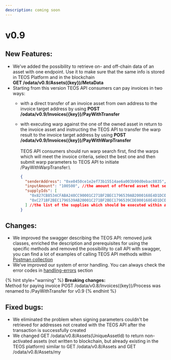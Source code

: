 ```yaml
---
description: coming soon
---
```


# v0.9

## New Features:

* We've added the possibility to retrieve on- and off-chain data of an asset with one endpoint. Use it to make sure that the same info is stored in TEOS Platform and in the blockchain\
  **GET /odata/v0.9/Assets({key})/MetaData**
* Starting from this version TEOS API consumers can pay invoices in two ways:
  * with a direct transfer of an invoice asset from own address to the invoice target address by using **POST /odata/v0.9/Invoices({key})/PayWithTransfer**
  *   with executing warp against the one of the owned asset in return to the invoice asset and instructing the TEOS API to transfer the warp result to the invoice target address by using **POST /odata/v0.9/Invoices({key})/PayWithWarpTransfer**\
      \
      TEOS API consumers should run warp search first, find the warps which will meet the invoice criteria, select the best one and then submit warp parameters to TEOS API to initiate /PayWithWarpTransfer:\


      ```json
      {
        "senderAddress": "0xe0450ce1e2ef73b15514ae6a003b90d0ebac8835", //address paying for the invoice
        "inputAmount": "100500", //the amount of offered asset that sender will pay, taken from the output of the WARP search result
        "supplyIds": [
          "0x827CB8534CFABA240CC90001C271BF2BEC1796539AB2000168E4D1DC000007C7",
          "0xC271BF2BEC1796539AB20001C271BF2BEC1796539CDE000168E4D1DC00000797"
        ] //the list of the supplies which should be executed within a selected warp
      }
      ```

## Changes:

* We improved the swagger describing the TEOS API: removed junk classes, enriched the description and prerequisites for using the specific methods and removed the possibility to call API with swagger, you can find a lot of examples of calling TEOS API methods within [Postman collection](https://github.com/CoreLedger-TEOS/API)
* We've improved our system of error handling. You can always check the error codes in [handling-errors](../overview/handling-errors/ "mention") section

{% hint style="warning" %}
**Breaking changes:**\
Method for paying invoice POST /odata/v0.8/Invoices({key})/Process was renamed to /PayWithTransfer for v0.9
{% endhint %}

## Fixed bugs:

* We eliminated the problem when signing parameters couldn't be retrieved for addresses not created with the TEOS API after the transaction is successfully created
* We changed GET /odata/v0.8/Assets(UniqueAssetId) to return non-activated assets (not written to blockchain, but already existing in the TEOS platform) similar to GET /odata/v0.8/Assets and GET /odata/v0.8/Assets/my
